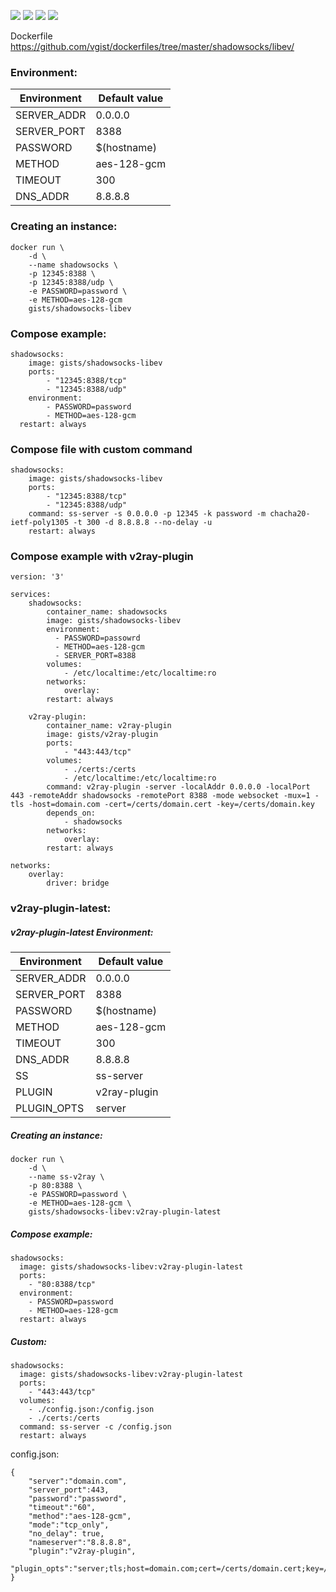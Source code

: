 ![](https://images.microbadger.com/badges/version/gists/shadowsocks-libev.svg) ![](https://images.microbadger.com/badges/image/gists/shadowsocks-libev.svg) ![](https://img.shields.io/docker/stars/gists/shadowsocks-libev.svg) ![](https://img.shields.io/docker/pulls/gists/shadowsocks-libev.svg)

Dockerfile <https://github.com/vgist/dockerfiles/tree/master/shadowsocks/libev/>

### Environment:

| Environment | Default value |
|-------------|---------------|
| SERVER_ADDR | 0.0.0.0       |
| SERVER_PORT | 8388          |
| PASSWORD    | $(hostname)   |
| METHOD      | aes-128-gcm   |
| TIMEOUT     | 300           |
| DNS_ADDR    | 8.8.8.8       |

### Creating an instance:

    docker run \
        -d \
        --name shadowsocks \
        -p 12345:8388 \
        -p 12345:8388/udp \
        -e PASSWORD=password \
        -e METHOD=aes-128-gcm
        gists/shadowsocks-libev

### Compose example:

    shadowsocks:
        image: gists/shadowsocks-libev
        ports:
            - "12345:8388/tcp"
            - "12345:8388/udp"
        environment:
            - PASSWORD=password
            - METHOD=aes-128-gcm
      restart: always

### Compose file with custom command

    shadowsocks:
        image: gists/shadowsocks-libev
        ports:
            - "12345:8388/tcp"
            - "12345:8388/udp"
        command: ss-server -s 0.0.0.0 -p 12345 -k password -m chacha20-ietf-poly1305 -t 300 -d 8.8.8.8 --no-delay -u
        restart: always

### Compose example with v2ray-plugin

    version: '3'

    services:
        shadowsocks:
            container_name: shadowsocks
            image: gists/shadowsocks-libev
            environment:
              - PASSWORD=passowrd
              - METHOD=aes-128-gcm
              - SERVER_PORT=8388
            volumes:
                - /etc/localtime:/etc/localtime:ro
            networks:
                overlay:
            restart: always

        v2ray-plugin:
            container_name: v2ray-plugin
            image: gists/v2ray-plugin
            ports:
                - "443:443/tcp"
            volumes:
                - ./certs:/certs
                - /etc/localtime:/etc/localtime:ro
            command: v2ray-plugin -server -localAddr 0.0.0.0 -localPort 443 -remoteAddr shadowsocks -remotePort 8388 -mode websocket -mux=1 -tls -host=domain.com -cert=/certs/domain.cert -key=/certs/domain.key
            depends_on:
                - shadowsocks
            networks:
                overlay:
            restart: always

    networks:
        overlay:
            driver: bridge

### v2ray-plugin-latest:

##### v2ray-plugin-latest Environment:

| Environment | Default value |
|-------------|---------------|
| SERVER_ADDR | 0.0.0.0       |
| SERVER_PORT | 8388          |
| PASSWORD    | $(hostname)   |
| METHOD      | aes-128-gcm   |
| TIMEOUT     | 300           |
| DNS_ADDR    | 8.8.8.8       |
| SS          | ss-server     |
| PLUGIN      | v2ray-plugin  |
| PLUGIN_OPTS | server        |

##### Creating an instance:

    docker run \
        -d \
        --name ss-v2ray \
        -p 80:8388 \
        -e PASSWORD=password \
        -e METHOD=aes-128-gcm \
        gists/shadowsocks-libev:v2ray-plugin-latest

##### Compose example:

    shadowsocks:
      image: gists/shadowsocks-libev:v2ray-plugin-latest
      ports:
        - "80:8388/tcp"
      environment:
        - PASSWORD=password
        - METHOD=aes-128-gcm
      restart: always

##### Custom:

    shadowsocks:
      image: gists/shadowsocks-libev:v2ray-plugin-latest
      ports:
        - "443:443/tcp"
      volumes:
        - ./config.json:/config.json
        - ./certs:/certs
      command: ss-server -c /config.json
      restart: always

config.json:

    {
        "server":"domain.com",
        "server_port":443,
        "password":"password",
        "timeout":"60",
        "method":"aes-128-gcm",
        "mode":"tcp_only",
        "no_delay": true,
        "nameserver":"8.8.8.8",
        "plugin":"v2ray-plugin",
        "plugin_opts":"server;tls;host=domain.com;cert=/certs/domain.cert;key=/certs/domain.key"
    }
